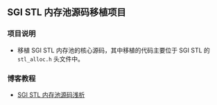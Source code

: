 ## SGI STL 内存池源码移植项目

### 项目说明

- 移植 SGI STL 内存池的核心源码，其中移植的代码主要位于 SGI STL 的 `stl_alloc.h` 头文件中。

### 博客教程

- [SGI STL 内存池源码浅析](https://www.techgrow.cn/posts/712a574b.html)
